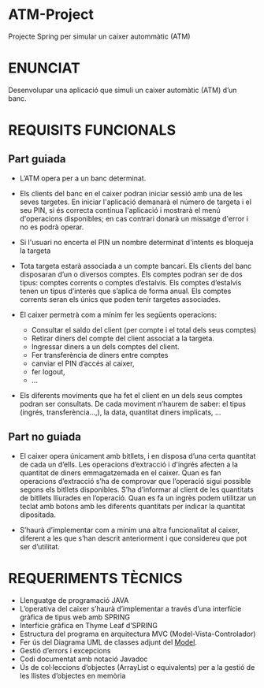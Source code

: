 # ATM-Project
Projecte Spring per simular un caixer autommàtic (ATM)

# ENUNCIAT 


Desenvolupar una aplicació que simuli un caixer automàtic (ATM) d’un banc.


# REQUISITS FUNCIONALS

## Part guiada

- L’ATM opera per a un banc determinat. 
- Els clients del banc en el caixer podran iniciar sessió amb una de les seves targetes. En iniciar l'aplicació demanarà el número de targeta i el seu PIN, si és correcta contínua l'aplicació i mostrarà el menú d'operacions disponibles; en cas contrari donarà un missatge d'error i no es podrà operar. 
- Si l'usuari no encerta el PIN un nombre determinat d'intents es bloqueja la targeta

- Tota targeta estarà associada a un compte bancari. Els clients del banc disposaran d’un o diversos comptes. Els comptes podran ser de dos tipus: comptes corrents o comptes d’estalvis.  Els comptes d’estalvis tenen un tipus d’interès que s’aplica de forma anual. Els comptes corrents seran els únics que poden tenir targetes associades.

- El caixer permetrà com a mínim fer les següents operacions:
    - Consultar el saldo del client (per compte i el total dels seus comptes)
    - Retirar diners del compte del client associat a la targeta. 
    - Ingressar diners a un dels comptes del client. 
    - Fer transferència de diners entre comptes 
    - canviar el PIN d’accés al caixer, 
    - fer logout,
    - ...

- Els diferents moviments que ha fet el client en un dels seus comptes podran ser consultats. De cada moviment n’haurem de saber: el tipus (ingrés, transferència…,), la data, quantitat diners implicats, …

## Part no guiada
 - El caixer opera únicament amb bitllets, i en disposa d’una certa quantitat de cada un d’ells. Les operacions d’extracció i d'ingrés afecten a la quantitat de diners emmagatzemada en el caixer. Quan es fan operacions d’extracció s’ha de comprovar que l’operació sigui possible segons els bitllets disponibles. S’ha d’informar al client de les quantitats de bitllets lliurades en l’operació. Quan es fa un ingrès podem utilitzar un teclat amb botons amb les diferents quantitats per indicar la quantitat dipositada.

- S’haurà d’implementar com a mínim una altra funcionalitat al caixer, diferent a les que s’han descrit anteriorment i que considereu que pot ser d’utilitat.



# REQUERIMENTS TÈCNICS
	 	 	 	
- Llenguatge de programació JAVA
- L’operativa del caixer s’haurà d’implementar a través d’una interfície gràfica de tipus web amb SPRING
- Interfície gràfica en Thyme Leaf d’SPRING 
- Estructura del programa en arquitectura MVC (Model-Vista-Controlador)
- Fer ús del Diagrama UML de classes adjunt del [Model](https://github.com/rcervera/ATM-Spring-template/blob/main/ATM-UML-Class%20diagram.png).
- Gestió d’errors i excepcions
- Codi documentat amb notació Javadoc
- Ús de col·leccions d’objectes (ArrayList o equivalents) per a la gestió de les llistes d’objectes en memòria
